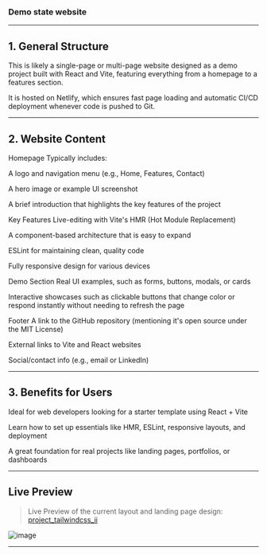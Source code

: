 ### Demo state website

---

## 1. General Structure
This is likely a single-page or multi-page website designed as a demo project built with React and Vite, featuring everything from a homepage to a features section.

It is hosted on Netlify, which ensures fast page loading and automatic CI/CD deployment whenever code is pushed to Git.

---

## 2. Website Content
Homepage
Typically includes:

A logo and navigation menu (e.g., Home, Features, Contact)

A hero image or example UI screenshot

A brief introduction that highlights the key features of the project

Key Features
Live-editing with Vite's HMR (Hot Module Replacement)

A component-based architecture that is easy to expand

ESLint for maintaining clean, quality code

Fully responsive design for various devices

Demo Section
Real UI examples, such as forms, buttons, modals, or cards

Interactive showcases such as clickable buttons that change color or respond instantly without needing to refresh the page

Footer
A link to the GitHub repository (mentioning it's open source under the MIT License)

External links to Vite and React websites

Social/contact info (e.g., email or LinkedIn)

---

## 3. Benefits for Users
Ideal for web developers looking for a starter template using React + Vite

Learn how to set up essentials like HMR, ESLint, responsive layouts, and deployment

A great foundation for real projects like landing pages, portfolios, or dashboards

---

## Live Preview

> Live Preview of the current layout and landing page design: [project_tailwindcss_ii](https://nevinas-project-ii.netlify.app/)

![image](https://github.com/user-attachments/assets/b2e407ad-0013-4746-9833-fb5250e9738a)

---


